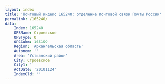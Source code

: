 ```yaml
---
layout: index
title: 'Почтовый индекс 165240: отделение почтовой связи Почты России'
permalink: /165240/
data:
    Index: 165240
    OPSName: Строевское
    OPSType: О
    OPSSubm: 165159
    Region: 'Архангельская область'
    Autonom: ''
    Area: 'Устьянский район'
    City: Строевское
    City1: ''
    ActDate: '20101124'
    IndexOld: ''
---
```

